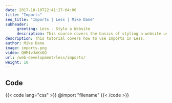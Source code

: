 ```yaml
---
date: 2017-10-10T22:41:27-04:00
title: "Imports"
seo_title: "Imports | Less | Mike Dane"
subheader:
     greeting: Less - Style a Website
     description: This course covers the basics of styling a website using Less. Work your way through the videos/articles and I'll teach you everything you need to know to style a basic website!
description: This tutorial covers how to use imports in Less.
author: Mike Dane
image: imports.png
video: QHM1vJaKs6Q
url: /web-development/less/imports/
weight: 10
---
```


## Code

{{< code lang="css" >}}
@import "filename"
{{< /code >}}